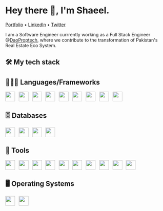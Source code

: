 # Hey there 👋, I'm Shaeel.
<p>
  <a target = "_blank" href="https://shaeel31.com">Portfolio</a> •
  <a target = "_blank" href="https://www.linkedin.com/in/shaeel31/">LinkedIn</a> •
  <a target = "_blank" href="https://twitter.com/shaeel31">Twitter</a>
</p>

I am a Software Engineer currrently working as a Full Stack Engineer @<a href="https://daoproptech.com/">DaoProptech</a>, where we contribute to the transformation of Pakistan's Real Estate Eco System.

<!-- ## My stats on Github
 <div>
  <img height="180em" src="https://github-readme-stats.vercel.app/api?username=mhd3v&show_icons=true&include_all_commits=true&count_private=true"/>
  <img height="180em" src="https://github-readme-stats.vercel.app/api/top-langs/?username=mhd3v&layout=compact&langs_count=8&count_private=true"/>
</div> -->

## 🛠 My tech stack


## 👨🏽‍💻 Languages/Frameworks

<img align="center" height="30" src="https://cdn.jsdelivr.net/gh/devicons/devicon/icons/nodejs/nodejs-plain.svg">&nbsp;&nbsp;
<img align="center" height="30" src="https://cdn.jsdelivr.net/gh/devicons/devicon/icons/javascript/javascript-plain.svg">&nbsp;&nbsp;
<img align="center" height="30" src="https://cdn.jsdelivr.net/gh/devicons/devicon/icons/typescript/typescript-plain.svg">&nbsp;&nbsp;
<img align="center" height="30" src="https://cdn.jsdelivr.net/gh/devicons/devicon/icons/angularjs/angularjs-original.svg" />&nbsp;&nbsp;
<img align="center" height="30" src="https://cdn.jsdelivr.net/gh/devicons/devicon/icons/express/express-original.svg" />&nbsp;&nbsp;
<img align="center" height="30" src="https://cdn.jsdelivr.net/gh/devicons/devicon/icons/bootstrap/bootstrap-original.svg" />&nbsp;&nbsp;
<img align="center" height="30" src="https://cdn.jsdelivr.net/gh/devicons/devicon/icons/css3/css3-original.svg" />&nbsp;&nbsp;
<img align="center" height="30" src="https://cdn.jsdelivr.net/gh/devicons/devicon/icons/react/react-original.svg" />&nbsp;&nbsp;
<img align="center" height="30" src="https://cdn.jsdelivr.net/gh/devicons/devicon/icons/nestjs/nestjs-plain.svg" />&nbsp;&nbsp;

## 🗄 Databases
<img align="center" height="30" src="https://cdn.jsdelivr.net/gh/devicons/devicon/icons/mysql/mysql-plain.svg">&nbsp;&nbsp;
<img align="center" height="30" src="https://cdn.jsdelivr.net/gh/devicons/devicon/icons/mongodb/mongodb-plain.svg">&nbsp;&nbsp;
<img  align="center" height="30" src="https://cdn.jsdelivr.net/gh/devicons/devicon/icons/firebase/firebase-plain.svg" />&nbsp;&nbsp;
<img  align="center" height="30" src="https://cdn.jsdelivr.net/gh/devicons/devicon/icons/postgresql/postgresql-original.svg" />
          

## 🧰 Tools
<img align="center" height="30" src="https://cdn.jsdelivr.net/gh/devicons/devicon/icons/amazonwebservices/amazonwebservices-plain-wordmark.svg" />&nbsp;&nbsp;
<img align="center" height="30" src="https://cdn.jsdelivr.net/gh/devicons/devicon/icons/azure/azure-plain-wordmark.svg" />&nbsp;&nbsp;
<img align="center" height="30"  src="https://cdn.jsdelivr.net/gh/devicons/devicon/icons/github/github-original.svg" />&nbsp;&nbsp;
<img align="center" height="30" src="https://cdn.jsdelivr.net/gh/devicons/devicon/icons/gitlab/gitlab-original.svg" />&nbsp;&nbsp;
<img align="center" height="30" src="https://cdn.jsdelivr.net/gh/devicons/devicon/icons/vscode/vscode-original.svg" />&nbsp;&nbsp;
<img align="center" height="30" src="https://cdn.jsdelivr.net/gh/devicons/devicon/icons/git/git-original.svg" />&nbsp;&nbsp;
<img align="center" height="30" src="https://cdn.jsdelivr.net/gh/devicons/devicon/icons/jira/jira-original.svg" />&nbsp;&nbsp;
<img align="center" height="30" src="https://cdn.jsdelivr.net/gh/devicons/devicon/icons/npm/npm-original-wordmark.svg" />&nbsp;&nbsp;
<img align="center" height="30" src="https://cdn.jsdelivr.net/gh/devicons/devicon/icons/slack/slack-plain.svg" />&nbsp;&nbsp;
<img align="center" height="30" src="https://cdn.jsdelivr.net/gh/devicons/devicon/icons/bitbucket/bitbucket-original.svg" />
          

## 🖥 Operating Systems
<img align="center" height="30" src="https://cdn.jsdelivr.net/gh/devicons/devicon/icons/apple/apple-original.svg" />&nbsp;&nbsp;
<img align="center" height="30" src="https://cdn.jsdelivr.net/gh/devicons/devicon/icons/linux/linux-original.svg" />&nbsp;&nbsp;
 
